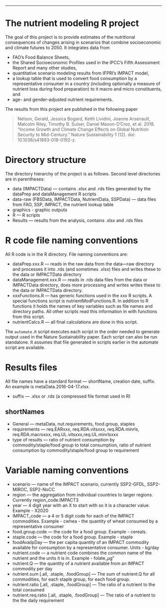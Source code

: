 ------------------------------------------------------------------------

The nutrient modeling R project
===============================

The goal of this project is to provide estimates of the nutritional
consequences of changes arising in scenarios that combine socioeconomic
and climate futures to 2050. It integrates data from

-   FAO’s Food Balance Sheets,
-   the Shared Socioeconomic Profiles used in the IPCC’s Fifth
    Assessment Report and many other studies,
-   quantitative scenario modeling results from IFPRI’s IMPACT model,
-   a lookup table that is used to convert food consumption by a
    representative consumer in a country (including optionally a measure
    of nutrient loss during food preparation) to it macro and micro
    constituents, and
-   age- and gender-adjusted nutrient requirements.

The results from this project are published in the following paper

> Nelson, Gerald, Jessica Bogard, Keith Lividini, Joanne Arsenault,
> Malcolm Riley, Timothy B. Sulser, Daniel Mason-D’Croz, et al. 2018.
> “Income Growth and Climate Change Effects on Global Nutrition Security
> to Mid-Century.” Nature Sustainability 1 (12). doi:
> 10.1038/s41893-018-0192-z.

Directory structure
===================

The directory hierarchy of the project is as follows. Second level
directories are in parentheses:

-   data (IMPACTData) — contains .xlsx and .rds files generated by the
    dataPrep and dataManagement R scripts
-   data-raw (FBSData, IMPACTData, NutrientData, SSPData) — data files
    from FAO, SSP, IMPACT, the nutrient lookup table
-   graphics - graphic outputs
-   R — R scripts
-   Results — results from the analysis, contains .xlsx and .rds files

R code file naming conventions
==============================

All R code is in the R directory. File naming conventions are:

-   dataPrep.xxx.R — reads in the raw data from the data—raw directory
    and processes it into .rds (and sometimes .xlsx) files and writes
    these to the data or IMPACTData directory
-   dataManagement.xxx.R — reads in .rds data files from the data or
    IMPACTData directory, does more processing and writes writes these
    to the data or IMPACTData directory.
-   xxxFunctions.R — has generic functions used in the xxx R scripts. A
    special functions script is nutrientModFunctions.R. In addition to R
    functions it holds the names of key variables such as file names and
    directory paths. All other scripts read this information in with
    functions from this script.
-   nutrientCalcs.R — all final calculations are done in this script.

The `automate.R` script executes each script in the order needed to
generate output used in the Nature Sustainability paper. Each script can
also be run standalone. It assumes that file generated in scripts
earlier in the automate script are available.

Results files
=============

All file names have a standard format — shortName, creation date,
suffix. An example is metaData.2016-04-17.xlsx.

-   suffix — .xlsx or .rds (a compressed file format used in R)

shortNames
----------

-   General — metaData, nut.requirements, food.group, staples
-   requirements — req.EARxxx, req.RDA.vitsxxx, req.RDA.minrls,
    req.RDA.macroxxx, req.UL.vitsxxx,req.UL.minrlsxxx
-   type of results — ratio of nutrient consumption by
    commodity/staple/food group to total consumption, ratio of nutrient
    consumption by commodity/staple/food group to requirement

Variable naming conventions
===========================

-   scenario — name of the IMPACT scenario, currently SSP2-GFDL,
    SSP2-MIROC, SSP2-NoCC
-   region — the aggregation from individual countries to larger
    regions. Currently region\_code.IMPACT3
-   year — 4 digit year with an X to start with so it is a character
    value. Example - X2020
-   IMPACT\_code — a 4 or 5 digit code for each of the IMPACT
    commodities. Example - cwhea - the quantity of wheat consumed by a
    representative consumer
-   food.group.code — the code for a food group. Example - cereals.
-   staple.code — the code for a food group. Example - staple
-   foodAvailpDay — the per capita quantity of an IMPACT commodity
    available for consumption by a representative consumer. Units -
    kg/day
-   nutrient.code — a nutrient code combines the common name of the
    nutrient and the units it is in. Example - folate\_µg"  
-   nutrient.Q — the quantity of a nutrient available from an IMPACT
    commodity per day
-   nutrient.sum \[.all, .staple, .foodGroup\] — The sum of nutrient.Q
    for all commodities, for each staple group, for each food group.
-   nutrient.ratio \[.all, .staple, .foodGroup\] — The ratio of a
    nutrient to the total consumed
-   nutrient.req.ratio \[.all, .staple, .foodGroup\] — The ratio of a
    nutrient to the the daily requirement
